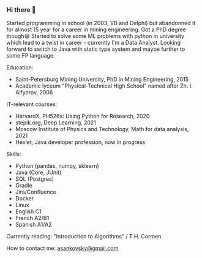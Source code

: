 ### Hi there 👋
Started programming in school (in 2003, VB and Delphi) but abandonned it for almost 15 year for a career in mining engineering. Got a PhD degree though😄
Started to solve some ML problems with python in university which lead to a twist in career - currently I'm a Data Analyst. Looking forward to switch to Java with static type system and maybe further to some FP language.

Education:
- Saint-Petersburg Mining University, PhD in Mining Engineering, 2015
- Academic lyceum "Physical-Technical High School" named after Zh. I. Alfyorov, 2006

IT-relevant courses:
- HarvardX, PH526x: Using Python for Research, 2020
- stepik.org, Deep Learning, 2021
- Moscow Institute of Physics and Technology, Math for data analysis, 2021
- Hexlet, Java developer profession, now in progress

Skills:
- Python (pandas, numpy, sklearn)
- Java (Core, JUnit)
- SQL (Postgres)
- Gradle
- Jira/Confluence
- Docker
- Linux
- English C1
- French A2/B1
- Spanish A1/A2

Currently reading: "Introduction to Algorithms" / T.H. Cormen.

How to contact me: asankovsky@gmail.com
<!--
**Salevol/Salevol** is a ✨ _special_ ✨ repository because its `README.md` (this file) appears on your GitHub profile.

Here are some ideas to get you started:

- 🔭 I’m currently working on ...
- 🌱 I’m currently learning ...
- 👯 I’m looking to collaborate on ...
- 🤔 I’m looking for help with ...
- 💬 Ask me about ...
- 📫 How to reach me: ...
- 😄 Pronouns: ...
- ⚡ Fun fact: ...
-->
